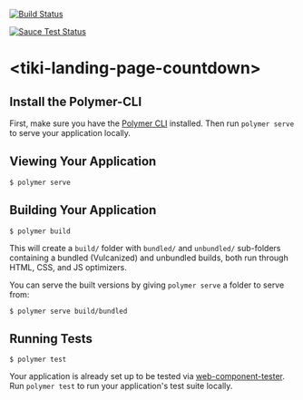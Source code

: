 [![Build Status](https://travis-ci.org/tiki-elements/tiki-landing-page-countdown.svg?branch=master)](https://travis-ci.org/tiki-elements/tiki-landing-page-countdown)

[![Sauce Test Status](https://saucelabs.com/browser-matrix/nguyenhuedang.svg)](https://saucelabs.com/u/nguyenhuedang)

# \<tiki-landing-page-countdown\>

## Install the Polymer-CLI

First, make sure you have the [Polymer CLI](https://www.npmjs.com/package/polymer-cli) installed. Then run `polymer serve` to serve your application locally.

## Viewing Your Application

```
$ polymer serve
```

## Building Your Application

```
$ polymer build
```

This will create a `build/` folder with `bundled/` and `unbundled/` sub-folders
containing a bundled (Vulcanized) and unbundled builds, both run through HTML,
CSS, and JS optimizers.

You can serve the built versions by giving `polymer serve` a folder to serve
from:

```
$ polymer serve build/bundled
```

## Running Tests

```
$ polymer test
```

Your application is already set up to be tested via [web-component-tester](https://github.com/Polymer/web-component-tester). Run `polymer test` to run your application's test suite locally.
